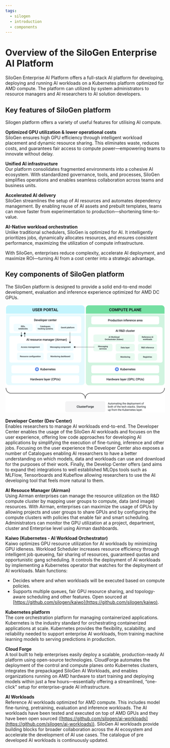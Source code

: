 ```yaml
---
tags:
  - silogen
  - introduction
  - components
---
```


# Overview of the SiloGen Enterprise AI Platform
SiloGen Enterprise AI Platform offers a full-stack AI platform for developing, deploying and running AI workloads on a Kubernetes platform optimized for AMD compute. The platform can utilized by system administrators to resource managers and AI researchers to AI solution developers.

## Key features of SiloGen platform
Silogen platform offers a variety of useful features for utilising AI compute.

**Optimized GPU utilization & lower operational costs**<br>
SiloGen ensures high GPU efficiency through intelligent workload placement and dynamic resource sharing. This eliminates waste, reduces costs, and guarantees fair access to compute power—empowering teams to innovate without delay.

**Unified AI infrastructure**<br>
Our platform consolidates fragmented environments into a cohesive AI ecosystem. With standardized governance, tools, and processes, SiloGen simplifies operations and enables seamless collaboration across teams and business units.

**Accelerated AI delivery**<br>
SiloGen streamlines the setup of AI resources and automates dependency management. By enabling reuse of AI assets and prebuilt templates, teams can move faster from experimentation to production—shortening time-to-value.

**AI-Native workload orchestration**<br>
Unlike traditional schedulers, SiloGen is optimized for AI. It intelligently prioritizes jobs, dynamically allocates resources, and ensures consistent performance, maximizing the utilization of compute infrastructure.

With SiloGen, enterprises reduce complexity, accelerate AI deployment, and maximize ROI—turning AI from a cost center into a strategic advantage.

## Key components of SiloGen platform

The SiloGen platform is designed to provide a solid end-to-end model development, evaluation and inference experience optimized for AMD DC GPUs.

![A diagram of the platform architecture divided into user portal and compute plane.](./media/platform-components.png)

**Developer Center (Dev Center)**<br>
Enables researchers to manage AI workloads end-to-end.
The Developer Center enables the usage of the SiloGen AI workloads and focuses on the user experience, offering low code approaches for developing AI applications by simplifying the execution of fine-tuning, inference and other jobs. Focusing on the user experience the Developer Center also exposes a number of Catalogues enabling AI researchers to have a better understanding on which models, data and workloads can use and download for the purposes of their work. Finally, the Develop Center offers (and aims to expand the) integrations to well established MLOps tools such as MLFlow, Tensorboards and Kubeflow allowing researchers to use the AI developing tool that feels more natural to them.

**AI Resouce Manager (Airman)**<br>
Using Airman enterprises can manage the resource utilization on the R&D compute cluster by mapping user groups to compute, data (and image) resources. With Airman, enterprises can maximize the usage of GPUs by allowing projects and user groups to share GPUs and by configuring the compute clusters with policies that enable fair and smart scheduling. Administrators can monitor the GPU utilization at a project, department, cluster and Enterprise level using Airman dashboards.

**Kaiwo (Kubernetes - AI Workload Orchestrator)**<br>
Kaiwo optimizes GPU resource utilization for AI workloads by minimizing GPU idleness. Workload Scheduler increases resource efficiency through intelligent job queueing, fair sharing of resources, guaranteed quotas and opportunistic gang scheduling. It controls the deployment of AI workloads by implementing a Kubernetes operator that watches for the deployment of AI workloads. Main functions:
- Decides where and when workloads will be executed based on compute policies.
- Supports multiple queues, fair GPU resource sharing, and topology-aware scheduling and other features.
Open sourced at [https://github.com/silogen/kaiwo](https://github.com/silogen/kaiwo).

**Kubernetes platform**<br>
The core orchestration platform for managing containerized applications. Kubernetes is the industry standard for orchestrating containerized applications at scale. Kubernetes provides the flexibility, scalability, and reliability needed to support enterprise AI workloads, from training machine learning models to serving predictions in production.

**Cloud Forge**<br>
A tool built to help enterprises easily deploy a scalable, production-ready AI platform using open-source technologies. CloudForge automates the deployment of the control and compute planes onto Kubernetes clusters, integrates the prepackaged SiloGen AI Workloads, and enables organizations running on AMD hardware to start training and deploying models within just a few hours—essentially offering a streamlined, “one-click” setup for enterprise-grade AI infrastructure.

**AI Workloads**<br>
Reference AI workloads optimized for AMD compute. This includes model fine-tuning, pretraining, evaluation and inference workloads. The AI workloads have been tested and executed on top of AMD GPUs and they have been open sourced ([https://github.com/silogen/ai-workloads](https://github.com/silogen/ai-workloads)). SiloGen AI workloads provide building blocks for broader collaboration across the AI ecosystem and accelerate the development of AI use cases. The catalogue of pre developed AI workloads is continuously updated.